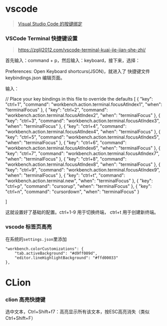 # vscode

> [Visual Studio Code 的按键绑定](https://code.visualstudio.com/docs/getstarted/keybindings#_keyboard-shortcuts-reference)


### VSCode Terminal 快捷键设置
> https://zgljl2012.com/vscode-terminal-kuai-jie-jian-she-zhi/

首先输入：command + p，然后输入：keyboard，接下来，选择：

Preferences: Open Keyboard shortcurs(JSON)，就进入了 快捷键文件 keybindings.json 编辑页面。

输入：

// Place your key bindings in this file to override the defaults
[
    { "key": "ctrl+1",                "command": "workbench.action.terminal.focusAtIndex1", "when": "terminalFocus" },
    { "key": "ctrl+2",                "command": "workbench.action.terminal.focusAtIndex2", "when": "terminalFocus" },
    { "key": "ctrl+3",                "command": "workbench.action.terminal.focusAtIndex3", "when": "terminalFocus" },
    { "key": "ctrl+4",                "command": "workbench.action.terminal.focusAtIndex4", "when": "terminalFocus" },
    { "key": "ctrl+5",                "command": "workbench.action.terminal.focusAtIndex5", "when": "terminalFocus" },
    { "key": "ctrl+6",                "command": "workbench.action.terminal.focusAtIndex6", "when": "terminalFocus" },
    { "key": "ctrl+7",                "command": "workbench.action.terminal.focusAtIndex7", "when": "terminalFocus" },
    { "key": "ctrl+8",                "command": "workbench.action.terminal.focusAtIndex8", "when": "terminalFocus" },
    { "key": "ctrl+9",                "command": "workbench.action.terminal.focusAtIndex9", "when": "terminalFocus" },
    { "key": "ctrl+t",                "command": "workbench.action.terminal.new", "when": "terminalFocus" },
    { "key": "ctrl+p",                "command": "cursorup", "when": "terminalFocus" },
    { "key": "ctrl+n",                "command": "cursordown", "when": "terminalFocus" }

]


这就设置好了基础的配置。ctrl+1-9 用于切换终端， ctrl+t 用于创建新终端。





### vscode 标签页高亮
在系统的`settings.json`里添加

    "workbench.colorCustomizations": {
        "tab.activeBackground": "#d9ff009d",
        "editor.lineHighlightBackground": "#ffd00033"
    },


# CLion

### clion 高亮快捷键

选中文本，Ctrl+Shift+f7：高亮显示所有该文本，按ESC高亮消失（类似Ctrl+Shift+F）




